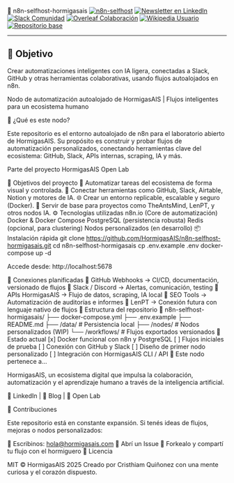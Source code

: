 🧠 n8n-selfhost-hormigasais
[![n8n-selfhost](https://img.shields.io/badge/n8n-selfhost--hormigasais-blue?logo=n8n)](https://github.com/Thrumanshow/n8n-selfhost-hormigasais.)
[![Newsletter en LinkedIn](https://img.shields.io/badge/LinkedIn%20Newsletter-HormigasAIS-blue?logo=linkedin)](https://www.linkedin.com/newsletters/hormigasais-community-7307138608543490048)
[![Slack Comunidad](https://img.shields.io/badge/Slack-Unirse%20a%20la%20comunidad-4A154B?logo=slack)](https://join.slack.com/t/hormigas-ais/shared_invite/zt-33zssiv5x-WXs1_8mQ6_9m0O9g0VNgAA)
[![Overleaf Colaboración](https://img.shields.io/badge/Overleaf-Proyectos%20colaborativos-47A141?logo=overleaf)](https://www.overleaf.com/project/68211943b603360a835cd2cd)
[![Wikipedia Usuario](https://img.shields.io/badge/Wikipedia-Perfil%20HormigasAIS-black?logo=wikipedia)](https://uk.wikipedia.org/wiki/Користувач:HormigasAIS)
[![Repositorio base](https://img.shields.io/badge/GitHub-Laboratorio%20Open%20Lab-24292e?logo=github)](https://github.com/Thrumanshow/Mkdir-HormigasAIS-Open-Lab-/tree/main/.github)

---

## 📌 Objetivo
Crear automatizaciones inteligentes con IA ligera, conectadas a Slack, GitHub y otras herramientas colaborativas, usando flujos autoalojados en n8n.

Nodo de automatización autoalojado de HormigasAIS | Flujos inteligentes para un ecosistema humano

🐜 ¿Qué es este nodo? 

Este repositorio es el entorno autoalojado de n8n para el laboratorio abierto de HormigasAIS. Su propósito es construir y probar flujos de automatización personalizados, conectando herramientas clave del ecosistema: GitHub, Slack, APIs internas, scraping, IA y más.

Parte del proyecto HormigasAIS Open Lab

🚀 Objetivos del proyecto 🤖 Automatizar tareas del ecosistema de forma visual y controlada. 🔁 Conectar herramientas como GitHub, Slack, Airtable, Notion y motores de IA. 🌐 Crear un entorno replicable, escalable y seguro (Docker). 🧠 Servir de base para proyectos como TheAntsMind, LenPT, y otros nodos IA. ⚙️ Tecnologías utilizadas n8n.io (Core de automatización) Docker & Docker Compose PostgreSQL (persistencia robusta) Redis (opcional, para clustering) Nodos personalizados (en desarrollo) 📦 Instalación rápida git clone https://github.com/HormigasAIS/n8n-selfhost-hormigasais.git cd n8n-selfhost-hormigasais cp .env.example .env docker-compose up -d 

Accede desde: http://localhost:5678

🧠 Conexiones planificadas 🔹 GitHub Webhooks → CI/CD, documentación, versionado de flujos 🔹 Slack / Discord → Alertas, comunicación, testing 🔹 APIs HormigasAIS → Flujo de datos, scraping, IA local 🔹 SEO Tools → Automatización de auditorías e informes 🔹 LenPT → Conexión futura con lenguaje nativo de flujos 📂 Estructura del repositorio 📁 n8n-selfhost-hormigasais/ ├── docker-compose.yml ├── .env.example ├── README.md ├── /data/ # Persistencia local ├── /nodes/ # Nodos personalizados (WIP) └── /workflows/ # Flujos exportados versionados 🔧 Estado actual [x] Docker funcional con n8n y PostgreSQL [ ] Flujos iniciales de prueba [ ] Conexión con GitHub y Slack [ ] Diseño de primer nodo personalizado [ ] Integración con HormigasAIS CLI / API 🧪 Este nodo pertenece a... 

HormigasAIS, un ecosistema digital que impulsa la colaboración, automatización y el aprendizaje humano a través de la inteligencia artificial.

🔵 LinkedIn | 🔵 Blog | 🔵 Open Lab

🤝 Contribuciones 

Este repositorio está en constante expansión. Si tenés ideas de flujos, mejoras o nodos personalizados:

📩 Escribinos: hola@hormigasais.com 📌 Abrí un Issue 🍃 Forkealo y compartí tu flujo con el hormiguero 🪪 Licencia 

MIT © HormigasAIS 2025
Creado por Cristhiam Quiñonez con una mente curiosa y el corazón dispuesto.

